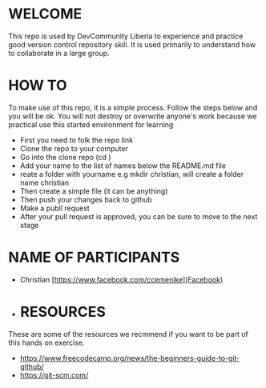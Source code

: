 # WELCOME
This repo is used by DevCommunity Liberia to experience and practice good version control repository skill. It is used primarily to understand how to collaborate in a large group.

# HOW TO
To make use of this repo, it is a simple process. Follow the steps below and you will be ok. You will not destroy or overwrite anyone's work because we practical use this started environment for learning

* First you need to folk the repo link
* Clone the repo to your computer
* Go into the clone repo (cd <nameofrepo>)
* Add your name to the list of names below the README.md file
* reate a folder with yourname e.g mkdir christian, will create a folder name christian
* Then create a simple file (it can be anything)
* Then push your changes back to github
* Make a publl request
* After your pull request is approved, you can be sure to move to the next stage


# NAME OF PARTICIPANTS
- Christian [https://www.facebook.com/ccemenike](Facebook)

* # RESOURCES
These are some of the resources we recmmend if you want to be part of this hands on exercise.
- https://www.freecodecamp.org/news/the-beginners-guide-to-git-github/
- https://git-scm.com/
